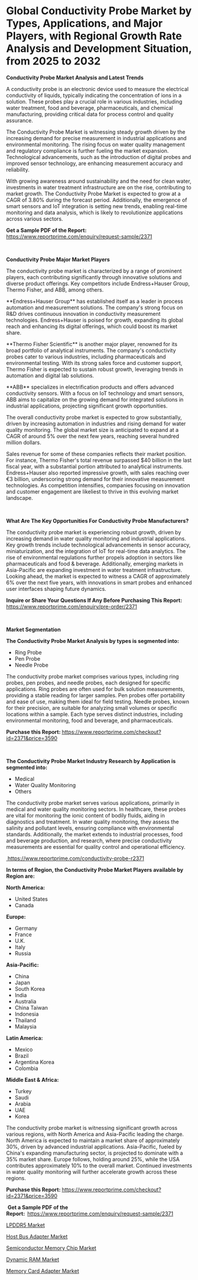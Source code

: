 <p><h1>Global Conductivity Probe Market by Types, Applications, and Major Players, with Regional Growth Rate Analysis and Development Situation, from 2025 to 2032</h1></p><p><strong>Conductivity Probe Market Analysis and Latest Trends</strong></p>
<p><p>A conductivity probe is an electronic device used to measure the electrical conductivity of liquids, typically indicating the concentration of ions in a solution. These probes play a crucial role in various industries, including water treatment, food and beverage, pharmaceuticals, and chemical manufacturing, providing critical data for process control and quality assurance.</p><p>The Conductivity Probe Market is witnessing steady growth driven by the increasing demand for precise measurement in industrial applications and environmental monitoring. The rising focus on water quality management and regulatory compliance is further fueling the market expansion. Technological advancements, such as the introduction of digital probes and improved sensor technology, are enhancing measurement accuracy and reliability.</p><p>With growing awareness around sustainability and the need for clean water, investments in water treatment infrastructure are on the rise, contributing to market growth. The Conductivity Probe Market is expected to grow at a CAGR of 3.80% during the forecast period. Additionally, the emergence of smart sensors and IoT integration is setting new trends, enabling real-time monitoring and data analysis, which is likely to revolutionize applications across various sectors.</p></p>
<p><strong>Get a Sample PDF of the Report:&nbsp;</strong> <a href="https://www.reportprime.com/enquiry/request-sample/2371?utm_campaign=114&utm_medium=2&utm_source=Github&utm_content=ia&utm_term=18032025&utm_id=conductivity-probe">https://www.reportprime.com/enquiry/request-sample/2371</a></p>
<p>&nbsp;</p>
<p><strong>Conductivity Probe Major Market Players</strong></p>
<p><p>The conductivity probe market is characterized by a range of prominent players, each contributing significantly through innovative solutions and diverse product offerings. Key competitors include Endress+Hauser Group, Thermo Fisher, and ABB, among others.</p><p>**Endress+Hauser Group** has established itself as a leader in process automation and measurement solutions. The company's strong focus on R&D drives continuous innovation in conductivity measurement technologies. Endress+Hauser is poised for growth, expanding its global reach and enhancing its digital offerings, which could boost its market share.</p><p>**Thermo Fisher Scientific** is another major player, renowned for its broad portfolio of analytical instruments. The company's conductivity probes cater to various industries, including pharmaceuticals and environmental testing. With its strong sales force and customer support, Thermo Fisher is expected to sustain robust growth, leveraging trends in automation and digital lab solutions.</p><p>**ABB** specializes in electrification products and offers advanced conductivity sensors. With a focus on IoT technology and smart sensors, ABB aims to capitalize on the growing demand for integrated solutions in industrial applications, projecting significant growth opportunities.</p><p>The overall conductivity probe market is expected to grow substantially, driven by increasing automation in industries and rising demand for water quality monitoring. The global market size is anticipated to expand at a CAGR of around 5% over the next few years, reaching several hundred million dollars.</p><p>Sales revenue for some of these companies reflects their market position. For instance, Thermo Fisher's total revenue surpassed $40 billion in the last fiscal year, with a substantial portion attributed to analytical instruments. Endress+Hauser also reported impressive growth, with sales reaching over €3 billion, underscoring strong demand for their innovative measurement technologies. As competition intensifies, companies focusing on innovation and customer engagement are likeliest to thrive in this evolving market landscape.</p></p>
<p>&nbsp;</p>
<p><strong>What Are The Key Opportunities For Conductivity Probe Manufacturers?</strong></p>
<p><p>The conductivity probe market is experiencing robust growth, driven by increasing demand in water quality monitoring and industrial applications. Key growth trends include technological advancements in sensor accuracy, miniaturization, and the integration of IoT for real-time data analytics. The rise of environmental regulations further propels adoption in sectors like pharmaceuticals and food & beverage. Additionally, emerging markets in Asia-Pacific are expanding investment in water treatment infrastructure. Looking ahead, the market is expected to witness a CAGR of approximately 6% over the next five years, with innovations in smart probes and enhanced user interfaces shaping future dynamics.</p></p>
<p><strong>Inquire or Share Your Questions If Any Before Purchasing This Report:</strong> <a href="https://www.reportprime.com/enquiry/pre-order/2371?utm_campaign=114&utm_medium=2&utm_source=Github&utm_content=ia&utm_term=18032025&utm_id=conductivity-probe">https://www.reportprime.com/enquiry/pre-order/2371</a></p>
<p>&nbsp;</p>
<p><strong>Market Segmentation</strong></p>
<p><strong>The Conductivity Probe Market Analysis by types is segmented into:</strong></p>
<p><ul><li>Ring Probe</li><li>Pen Probe</li><li>Needle Probe</li></ul></p>
<p><p>The conductivity probe market comprises various types, including ring probes, pen probes, and needle probes, each designed for specific applications. Ring probes are often used for bulk solution measurements, providing a stable reading for larger samples. Pen probes offer portability and ease of use, making them ideal for field testing. Needle probes, known for their precision, are suitable for analyzing small volumes or specific locations within a sample. Each type serves distinct industries, including environmental monitoring, food and beverage, and pharmaceuticals.</p></p>
<p><strong>Purchase this Report:&nbsp;</strong><a href="https://www.reportprime.com/checkout?id=2371&price=3590&utm_campaign=114&utm_medium=2&utm_source=Github&utm_content=ia&utm_term=18032025&utm_id=conductivity-probe">https://www.reportprime.com/checkout?id=2371&price=3590</a></p>
<p>&nbsp;</p>
<p><strong>The Conductivity Probe Market Industry Research by Application is segmented into:</strong></p>
<p><ul><li>Medical</li><li>Water Quality Monitoring</li><li>Others</li></ul></p>
<p><p>The conductivity probe market serves various applications, primarily in medical and water quality monitoring sectors. In healthcare, these probes are vital for monitoring the ionic content of bodily fluids, aiding in diagnostics and treatment. In water quality monitoring, they assess the salinity and pollutant levels, ensuring compliance with environmental standards. Additionally, the market extends to industrial processes, food and beverage production, and research, where precise conductivity measurements are essential for quality control and operational efficiency.</p></p>
<p><a href="https://www.reportprime.com/conductivity-probe-r2371?utm_campaign=114&utm_medium=2&utm_source=Github&utm_content=ia&utm_term=18032025&utm_id=conductivity-probe">&nbsp;https://www.reportprime.com/conductivity-probe-r2371</a></p>
<p><strong>In terms of Region, the Conductivity Probe Market Players available by Region are:</strong></p>
<p>
    <p> <strong> North America: </strong>
        <ul>
            <li>United States</li>
            <li>Canada</li>
        </ul>
        </p> 
    <p> <strong> Europe: </strong>
        <ul>
            <li>Germany</li>
            <li>France</li>
            <li>U.K.</li>
            <li>Italy</li>
            <li>Russia</li>
        </ul>
        </p> 
    <p> <strong> Asia-Pacific: </strong>
        <ul>
            <li>China</li>
            <li>Japan</li>
            <li>South Korea</li>
            <li>India</li>
            <li>Australia</li>
            <li>China Taiwan</li>
            <li>Indonesia</li>
            <li>Thailand</li>
            <li>Malaysia</li>
        </ul>
        </p> 
    <p> <strong> Latin America: </strong>
        <ul>
            <li>Mexico</li>
            <li>Brazil</li>
            <li>Argentina Korea</li>
            <li>Colombia</li>
        </ul>
        </p> 
    <p> <strong> Middle East & Africa: </strong>
        <ul>
            <li>Turkey</li>
            <li>Saudi</li>
            <li>Arabia</li>
            <li>UAE</li>
            <li>Korea</li>
        </ul>
    </p>
    </p>
<p><p>The conductivity probe market is witnessing significant growth across various regions, with North America and Asia-Pacific leading the charge. North America is expected to maintain a market share of approximately 30%, driven by advanced industrial applications. Asia-Pacific, fueled by China's expanding manufacturing sector, is projected to dominate with a 35% market share. Europe follows, holding around 25%, while the USA contributes approximately 10% to the overall market. Continued investments in water quality monitoring will further accelerate growth across these regions.</p></p>
<p><strong>Purchase this Report: </strong><a href="https://www.reportprime.com/checkout?id=2371&price=3590&utm_campaign=114&utm_medium=2&utm_source=Github&utm_content=ia&utm_term=18032025&utm_id=conductivity-probe">https://www.reportprime.com/checkout?id=2371&price=3590</a></p>
<p>&nbsp;<strong>Get a Sample PDF of the Report:&nbsp;&nbsp;</strong><a href="https://www.reportprime.com/enquiry/request-sample/2371?utm_campaign=114&utm_medium=2&utm_source=Github&utm_content=ia&utm_term=18032025&utm_id=conductivity-probe">https://www.reportprime.com/enquiry/request-sample/2371</a></p>
<p><strong></strong></p>
<p><p><a href="https://github.com/juniordelafrance/Market-Research-Report-List-5/blob/main/lpddr5-market.md?utm_campaign=114&utm_medium=2&utm_source=Github&utm_content=ia&utm_term=18032025&utm_id=conductivity-probe">LPDDR5 Market</a></p><p><a href="https://github.com/zeraikulkawb/Market-Research-Report-List-1/blob/main/host-bus-adapter-market.md?utm_campaign=114&utm_medium=2&utm_source=Github&utm_content=ia&utm_term=18032025&utm_id=conductivity-probe">Host Bus Adapter Market</a></p><p><a href="https://github.com/FassouRP/Market-Research-Report-List-7/blob/main/semiconductor-memory-chip-market.md?utm_campaign=114&utm_medium=2&utm_source=Github&utm_content=ia&utm_term=18032025&utm_id=conductivity-probe">Semiconductor Memory Chip Market</a></p><p><a href="https://github.com/rahu1506/Market-Research-Report-List-7/blob/main/dynamic-ram-market.md?utm_campaign=114&utm_medium=2&utm_source=Github&utm_content=ia&utm_term=18032025&utm_id=conductivity-probe">Dynamic RAM Market</a></p><p><a href="https://github.com/dandatesha7q/Market-Research-Report-List-1/blob/main/memory-card-adapter-market.md?utm_campaign=114&utm_medium=2&utm_source=Github&utm_content=ia&utm_term=18032025&utm_id=conductivity-probe">Memory Card Adapter Market</a></p></p>
